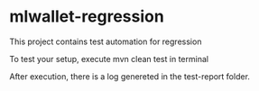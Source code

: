 # mlwallet-regression

This project contains test automation for regression

To test your setup, execute mvn clean test in terminal

After execution, there is a log genereted in the test-report folder.